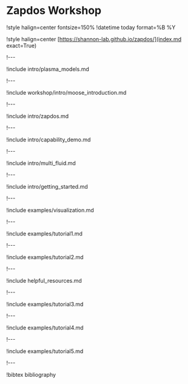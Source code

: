 # Zapdos Workshop

!style halign=center fontsize=150%
!datetime today format=%B %Y

!style halign=center
[https://shannon-lab.github.io/zapdos/](index.md exact=True)

!---

!include intro/plasma_models.md

!---

!include workshop/intro/moose_introduction.md

!---

!include intro/zapdos.md

!---

!include intro/capability_demo.md

!---

!include intro/multi_fluid.md

!---

!include intro/getting_started.md

!---

!include examples/visualization.md


!---

!include examples/tutorial1.md

!---

!include examples/tutorial2.md

!---

!include helpful_resources.md

!---

!include examples/tutorial3.md


!---

!include examples/tutorial4.md

!---

!include examples/tutorial5.md

!---

!bibtex bibliography
